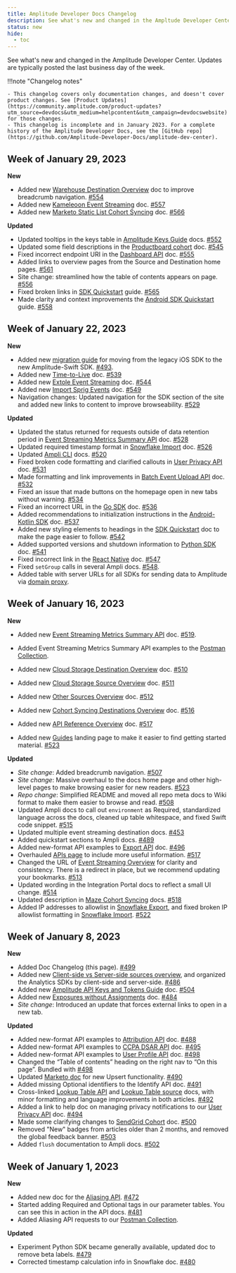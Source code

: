```yaml
---
title: Amplitude Developer Docs Changelog
description: See what's new and changed in the Ampltude Developer Center!
status: new
hide:
  - toc
---
```

<!-- Turn off linting rules that don't apply here -->
<!-- vale Amplitude.Headings = NO --> 
<!-- vale Amplitude.We = NO -->
<!-- vale Amplitude.Passive = NO -->
<!-- vale Amplitude.Adverbs = NO -->
<!-- markdownlint-disable MD036 -->
<!-- / End linting rules -->

See what's new and changed in the Amplitude Developer Center. Updates are typically posted the last business day of the week.

!!!note "Changelog notes"

    - This changelog covers only documentation changes, and doesn't cover product changes. See [Product Updates](https://community.amplitude.com/product-updates?utm_source=devdocs&utm_medium=helpcontent&utm_campaign=devdocswebsite) for those changes.
    - This changelog is incomplete and in January 2023. For a complete history of the Amplitude Developer Docs, see the [GitHub repo](https://github.com/Amplitude-Developer-Docs/amplitude-dev-center).

## Week of January 29, 2023

**New**

- Added new [Warehouse Destination Overview](../data/destination-warehouse-overview) doc to improve breadcrumb navigation. [#554](https://github.com/Amplitude-Developer-Docs/amplitude-dev-center/pull/554)
- Added new [Kameleoon Event Streaming](../data/destinations/kameleoon-event-streaming) doc. [#557](https://github.com/Amplitude-Developer-Docs/amplitude-dev-center/pull/557)
- Added new [Marketo Static List Cohort Syncing](../data/destinations/marketo-static-list-cohort) doc. [#566](https://github.com/Amplitude-Developer-Docs/amplitude-dev-center/pull/566)

**Updated** 

- Updated tooltips in the keys table in [Amplitude Keys Guide](../guides/amplitude-keys-guide) docs. [#552](https://github.com/Amplitude-Developer-Docs/amplitude-dev-center/pull/552)
- Updated some field descriptions in the [Productboard cohort](../data/destinations/productboard-cohort) doc. [#545](https://github.com/Amplitude-Developer-Docs/amplitude-dev-center/pull/545)
- Fixed incorrect endpoint URI in the [Dashboard API](../analytics/apis/dashboard-rest-api) doc. [#555](https://github.com/Amplitude-Developer-Docs/amplitude-dev-center/pull/555)
- Added links to overview pages from the Source and Destination home pages. [#561](https://github.com/Amplitude-Developer-Docs/amplitude-dev-center/pull/561)
- Site change: streamlined how the table of contents appears on page. [#556](https://github.com/Amplitude-Developer-Docs/amplitude-dev-center/pull/556)
- Fixed broken links in [SDK Quickstart](../data/sdks/sdk-quickstart) guide. [#565](https://github.com/Amplitude-Developer-Docs/amplitude-dev-center/pull/565/files)
- Made clarity and context improvements the [Android SDK Quickstart](../data/sdks/sdk-quickstart#android) guide. [#558](https://github.com/Amplitude-Developer-Docs/amplitude-dev-center/pull/558)

<!-- markdown-link-check-disable -->
<!-- turn off link checking for old entries cause otherwise it takes forever. The cron job runs daily and will catch busted links elsewhere-->

## Week of January 22, 2023

**New**

- Added new [migration guide](../data/sdks/ios-swift/migration/) for moving from the legacy iOS SDK to the new Amplitude-Swift SDK. [#493](https://github.com/Amplitude-Developer-Docs/amplitude-dev-center/pull/493). 
- Added new [Time-to-Live](../data/ttl-configuration) doc. [#539](https://github.com/Amplitude-Developer-Docs/amplitude-dev-center/pull/539)
- Added new [Extole Event Streaming](../data/destinations/extole-event-streaming) doc. [#544](https://github.com/Amplitude-Developer-Docs/amplitude-dev-center/pull/544)
- Added new [Import Sprig Events](../data/sources/sprig) doc. [#549](https://github.com/Amplitude-Developer-Docs/amplitude-dev-center/pull/549)
- Navigation changes: Updated navigation for the SDK section of the site and added new links to content to improve browseability. [#529](https://github.com/Amplitude-Developer-Docs/amplitude-dev-center/pull/529)

**Updated**

- Updated the status returned for requests outside of data retention period in [Event Streaming Metrics Summary API](../analytics/apis/event-streaming-metrics-summary-api) doc. [#528](https://github.com/Amplitude-Developer-Docs/amplitude-dev-center/pull/528)
- Updated required timestamp format in [Snowflake Import](../data/sources/snowflake) doc. [#526](https://github.com/Amplitude-Developer-Docs/amplitude-dev-center/pull/526)
- Updated [Ampli CLI](../data/ampli/cli) docs. [#520](https://github.com/Amplitude-Developer-Docs/amplitude-dev-center/pull/520)
- Fixed broken code formatting and clarified callouts in [User Privacy API](../analytics/apis/user-privacy-api) doc. [#531](https://github.com/Amplitude-Developer-Docs/amplitude-dev-center/pull/531)
- Made formatting and link improvements in [Batch Event Upload API](../analytics/apis/batch-event-upload-api) doc. [#532](https://github.com/Amplitude-Developer-Docs/amplitude-dev-center/pull/532)
- Fixed an issue that made buttons on the homepage open in new tabs without warning. [#534](https://github.com/Amplitude-Developer-Docs/amplitude-dev-center/pull/534)
- Fixed an incorrect URL in the [Go SDK](../data/sources/sdks/go) doc. [#536](https://github.com/Amplitude-Developer-Docs/amplitude-dev-center/pull/536)
- Added recommendations to initialization instructions in the [Android-Kotlin SDK](../data/sdks/android-kotlin) doc. [#537](https://github.com/Amplitude-Developer-Docs/amplitude-dev-center/pull/537)
- Added new styling elements to headings in the [SDK Quickstart](../data/sdks/sdk-quickstart) doc to make the page easier to follow. [#542](https://github.com/Amplitude-Developer-Docs/amplitude-dev-center/pull/542)
- Added supported versions and shutdown information to [Python SDK](../data/sdks/python) doc. [#541](https://github.com/Amplitude-Developer-Docs/amplitude-dev-center/pull/541)
- Fixed incorrect link in the [React Native](../data/sdks/typescript-react-native) doc. [#547](https://github.com/Amplitude-Developer-Docs/amplitude-dev-center/pull/547/)
- Fixed `setGroup` calls in several Ampli docs. [#548](https://github.com/Amplitude-Developer-Docs/amplitude-dev-center/pull/548).
- Added table with server URLs for all SDKs for sending data to Amplitude via [domain proxy](../analytics/domain-proxy).   

## Week of January 16, 2023

**New** 

- Added new [Event Streaming Metrics Summary API](../analytics/apis/event-streaming-metrics-summary-api) doc. [#519](https://github.com/Amplitude-Developer-Docs/amplitude-dev-center/pull/519).
- Added Event Streaming Metrics Summary API examples to the [Postman Collection](https://www.postman.com/amplitude-dev-docs/workspace/amplitude-developers/overview). 

- Added new [Cloud Storage Destination Overview](../data/destination-cloud-storage-overview) doc. [#510](https://github.com/Amplitude-Developer-Docs/amplitude-dev-center/pull/510)
- Added new [Cloud Storage Source Overview](../data/source-cloud-storage-overview) doc. [#511](https://github.com/Amplitude-Developer-Docs/amplitude-dev-center/pull/511)
- Added new [Other Sources Overview](../data/source-other-overview) doc. [#512](https://github.com/Amplitude-Developer-Docs/amplitude-dev-center/pull/512)
- Added new [Cohort Syncing Destinations Overview](../data/destination-cohort-overview) doc. [#516](https://github.com/Amplitude-Developer-Docs/amplitude-dev-center/pull/516)
- Added new [API Reference Overview](../analytics/api-reference-overview) doc. [#517](https://github.com/Amplitude-Developer-Docs/amplitude-dev-center/pull/517)
- Added new [Guides](../guides) landing page to make it easier to find getting started material. [#523](https://github.com/Amplitude-Developer-Docs/amplitude-dev-center/pull/523)

**Updated**

- *Site change*: Added breadcrumb navigation. [#507](https://github.com/Amplitude-Developer-Docs/amplitude-dev-center/pull/507)
- *Site change*: Massive overhaul to the docs home page and other high-level pages to make browsing easier for new readers. [#523](https://github.com/Amplitude-Developer-Docs/amplitude-dev-center/pull/523)
- *Repo change*: Simplified README and moved all repo meta docs to Wiki format to make them easier to browse and read. [#508](https://github.com/Amplitude-Developer-Docs/amplitude-dev-center/pull/508)
- Updated Ampli docs to call out `environment` as Required, standardized language across the docs, cleaned up table whitespace, and fixed Swift code snippet. [#515](https://github.com/Amplitude-Developer-Docs/amplitude-dev-center/pull/515/files)
- Updated multiple event streaming destination docs. [#453](https://github.com/Amplitude-Developer-Docs/amplitude-dev-center/pull/453)
- Added quickstart sections to Ampli docs. [#489](https://github.com/Amplitude-Developer-Docs/amplitude-dev-center/pull/489) 
- Added new-format API examples to [Export API](../analytics/apis/export-api) doc. [#496](https://github.com/Amplitude-Developer-Docs/amplitude-dev-center/pull/496)
- Overhauled [APIs page](../analytics/apis) to include more useful information. [#517](https://github.com/Amplitude-Developer-Docs/amplitude-dev-center/pull/517)
- Changed the URL of [Event Streaming Overview](../data/destination-event-streaming-overview) for clarity and consistency. There is a redirect in place, but we recommend updating your bookmarks. [#513](https://github.com/Amplitude-Developer-Docs/amplitude-dev-center/pull/513)
- Updated wording in the Integration Portal docs to reflect a small UI change. [#514](https://github.com/Amplitude-Developer-Docs/amplitude-dev-center/pull/514)
- Updated description in [Maze Cohort Syncing](../data/destinations/maze-cohort) docs. [#518](https://github.com/Amplitude-Developer-Docs/amplitude-dev-center/pull/518)
- Added IP addresses to allowlist in [Snowflake Export](../data/destinations/snowflake), and fixed broken IP allowlist formatting in [Snowflake Import](../data/sources/snowflake). [#522](https://github.com/Amplitude-Developer-Docs/amplitude-dev-center/pull/522)

## Week of January 8, 2023

**New** 

- Added Doc Changelog (this page). [#499](https://github.com/Amplitude-Developer-Docs/amplitude-dev-center/pull/499)
- Added new [Client-side vs Server-side sources overview](../data/sources/client-side-vs-server-side/), and organized the Analytics SDKs by client-side and server-side. [#486](https://github.com/Amplitude-Developer-Docs/amplitude-dev-center/pull/486)
- Added new [Amplitude API Keys and Tokens Guide](../guides/amplitude-keys-guide) doc. [#504](https://github.com/Amplitude-Developer-Docs/amplitude-dev-center/pull/504)
- Added new [Exposures without Assignments](../experiment/guides/troubleshooting/exposures-without-assignments/) doc. [#484](https://github.com/Amplitude-Developer-Docs/amplitude-dev-center/pull/484)
- *Site change*: Introduced an update that forces external links to open in a new tab.

**Updated** 

- Added new-format API examples to [Attribution API](../analytics/apis/attribution-api) doc. [#488](https://github.com/Amplitude-Developer-Docs/amplitude-dev-center/pull/488)
- Added new-format API examples to [CCPA DSAR API](../analytics/apis/ccpa-dsar-api) doc. [#495](https://github.com/Amplitude-Developer-Docs/amplitude-dev-center/pull/495)
- Added new-format API examples to [User Profile API](../analytics/apis/user-profile-api) doc. [#498](https://github.com/Amplitude-Developer-Docs/amplitude-dev-center/pull/498)
- Changed the “Table of contents” heading on the right nav to “On this page”. Bundled with [#498](https://github.com/Amplitude-Developer-Docs/amplitude-dev-center/pull/498)
- Updated [Marketo doc](../data/destinations/marketo-cohort) for new Upsert functionality. [#490](https://github.com/Amplitude-Developer-Docs/amplitude-dev-center/pull/490)
- Added missing Optional identifiers to the Identify API doc. [#491](https://github.com/Amplitude-Developer-Docs/amplitude-dev-center/pull/491)
- Cross-linked [Lookup Table API](../analytics/apis/lookup-tables-api) and [Lookup Table source](../data/sources/lookup-table) docs, with minor formatting and language improvements in both articles. [#492](https://github.com/Amplitude-Developer-Docs/amplitude-dev-center/pull/492)
- Added a link to help doc on managing privacy notifications to our [User Privacy API](../analytics/apis/user-privacy-api) doc. [#494](https://github.com/Amplitude-Developer-Docs/amplitude-dev-center/pull/494)
- Made some clarifying changes to [SendGrid Cohort](../data/destinations/sendgrid-cohort) doc. [#500](https://github.com/Amplitude-Developer-Docs/amplitude-dev-center/pull/500)
- Removed "New" badges from articles older than 2 months, and removed the global feedback banner. [#503](https://github.com/Amplitude-Developer-Docs/amplitude-dev-center/pull/503)
- Added `flush` documentation to Ampli docs. [#502](https://github.com/Amplitude-Developer-Docs/amplitude-dev-center/pull/502)

## Week of January 1, 2023

**New**

- Added new doc for the [Aliasing API](../analytics/apis/aliasing-api). [#472](https://github.com/Amplitude-Developer-Docs/amplitude-dev-center/pull/472)
- Started adding <span class="required">Required</span> and <span class="optional">Optional</span> tags in our parameter tables. You can see this in action in the API docs. [#481](https://github.com/Amplitude-Developer-Docs/amplitude-dev-center/pull/481)
- Added Aliasing API requests to our [Postman Collection](https://www.postman.com/amplitude-dev-docs/workspace/amplitude-developers/overview). 

**Updated**

- Experiment Python SDK became generally available, updated doc to remove beta labels. [#479](https://github.com/Amplitude-Developer-Docs/amplitude-dev-center/pull/479)
- Corrected timestamp calculation info in Snowflake doc. [#480](https://github.com/Amplitude-Developer-Docs/amplitude-dev-center/pull/480)